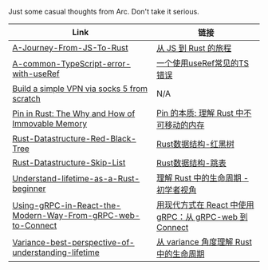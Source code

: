 Just some casual thoughts from Arc. Don't take it serious.


| Link | 链接 |
| ---- | ---- |
| [A-Journey-From-JS-To-Rust](https://github.com/arichy/blogs/blob/main/docs%2FRust%2FA-Journey-From-JS-To-Rust%2Fen%2FA-Journey-From-JS-To-Rust.md) | [从 JS 到 Rust 的旅程](https://github.com/arichy/blogs/blob/main/docs%2FRust%2FA-Journey-From-JS-To-Rust%2Fzh%2F%E4%BB%8E%20JS%20%E5%88%B0%20Rust%20%E7%9A%84%E6%97%85%E7%A8%8B.md) |
| [A-common-TypeScript-error-with-useRef](https://github.com/arichy/blogs/blob/main/docs%2FReact%2FA-common-TypeScript-error-with-useRef%2Fen%2FA-common-TypeScript-error-with-useRef.md) | [一个使用useRef常见的TS错误](https://github.com/arichy/blogs/blob/main/docs%2FReact%2FA-common-TypeScript-error-with-useRef%2Fzh%2F%E4%B8%80%E4%B8%AA%E4%BD%BF%E7%94%A8useRef%E5%B8%B8%E8%A7%81%E7%9A%84TS%E9%94%99%E8%AF%AF.md) |
| [Build a simple VPN via socks 5 from scratch](https://github.com/arichy/blogs/blob/main/docs%2Fsocks5%2FBuild%20a%20simple%20VPN%20via%20socks%205%20from%20scratch.md) | N/A |
| [Pin in Rust: The Why and How of Immovable Memory](https://github.com/arichy/blogs/blob/main/docs%2FRust%2FPin-in-Rust%2Fen%2FPin%20in%20Rust%3A%20The%20Why%20and%20How%20of%20Immovable%20Memory.md) | [Pin 的本质: 理解 Rust 中不可移动的内存](https://github.com/arichy/blogs/blob/main/docs%2FRust%2FPin-in-Rust%2Fzh%2FPin%20%E7%9A%84%E6%9C%AC%E8%B4%A8%3A%20%E7%90%86%E8%A7%A3%20Rust%20%E4%B8%AD%E4%B8%8D%E5%8F%AF%E7%A7%BB%E5%8A%A8%E7%9A%84%E5%86%85%E5%AD%98.md) |
| [Rust-Datastructure-Red-Black-Tree](https://github.com/arichy/blogs/blob/main/docs%2FRust%2Fdatastructures%2Fred-black-tree%2Fen%2FRust-Datastructure-Red-Black-Tree.md) | [Rust数据结构-红黑树](https://github.com/arichy/blogs/blob/main/docs%2FRust%2Fdatastructures%2Fred-black-tree%2Fzh%2FRust%E6%95%B0%E6%8D%AE%E7%BB%93%E6%9E%84-%E7%BA%A2%E9%BB%91%E6%A0%91.md) |
| [Rust-Datastructure-Skip-List](https://github.com/arichy/blogs/blob/main/docs%2FRust%2Fdatastructures%2Fskip-list%2Fen%2FRust-Datastructure-Skip-List.md) | [Rust数据结构-跳表](https://github.com/arichy/blogs/blob/main/docs%2FRust%2Fdatastructures%2Fskip-list%2Fzh%2FRust%E6%95%B0%E6%8D%AE%E7%BB%93%E6%9E%84-%E8%B7%B3%E8%A1%A8.md) |
| [Understand-lifetime-as-a-Rust-beginner](https://github.com/arichy/blogs/blob/main/docs%2FRust%2FUnderstand-lifetime-as-a-Rust-beginner%2Fen%2FUnderstand-lifetime-as-a-Rust-beginner.md) | [理解 Rust 中的生命周期 - 初学者视角](https://github.com/arichy/blogs/blob/main/docs%2FRust%2FUnderstand-lifetime-as-a-Rust-beginner%2Fzh%2F%E7%90%86%E8%A7%A3%20Rust%20%E4%B8%AD%E7%9A%84%E7%94%9F%E5%91%BD%E5%91%A8%E6%9C%9F%20-%20%E5%88%9D%E5%AD%A6%E8%80%85%E8%A7%86%E8%A7%92.md) |
| [Using-gRPC-in-React-the-Modern-Way-From-gRPC-web-to-Connect](https://github.com/arichy/blogs/blob/main/docs%2FReact%2FUsing-gRPC-in-React-the-Modern-Way-From-gRPC-web-to-Connect%2Fen%2FUsing-gRPC-in-React-the-Modern-Way-From-gRPC-web-to-Connect.md) | [用现代方式在 React 中使用 gRPC：从 gRPC-web 到 Connect](https://github.com/arichy/blogs/blob/main/docs%2FReact%2FUsing-gRPC-in-React-the-Modern-Way-From-gRPC-web-to-Connect%2Fzh%2F%E7%94%A8%E7%8E%B0%E4%BB%A3%E6%96%B9%E5%BC%8F%E5%9C%A8%20React%20%E4%B8%AD%E4%BD%BF%E7%94%A8%20gRPC%EF%BC%9A%E4%BB%8E%20gRPC-web%20%E5%88%B0%20Connect.md) |
| [Variance-best-perspective-of-understanding-lifetime](https://github.com/arichy/blogs/blob/main/docs%2FRust%2FVariance-best-perspective-of-understanding-lifetime%2Fen%2FVariance-best-perspective-of-understanding-lifetime.md) | [从 variance 角度理解 Rust 中的生命周期](https://github.com/arichy/blogs/blob/main/docs%2FRust%2FVariance-best-perspective-of-understanding-lifetime%2Fzh%2F%E4%BB%8E%20variance%20%E8%A7%92%E5%BA%A6%E7%90%86%E8%A7%A3%20Rust%20%E4%B8%AD%E7%9A%84%E7%94%9F%E5%91%BD%E5%91%A8%E6%9C%9F.md) |
